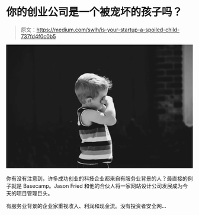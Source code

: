 # 你的创业公司是一个被宠坏的孩子吗？

> 原文：<https://medium.com/swlh/is-your-startup-a-spoiled-child-737fd4f0c0b5>

![](img/4aa30cfece9275f0a2513eab20203565.png)

你有没有注意到，许多成功创业的科技企业都来自有服务业背景的人？最直接的例子就是 Basecamp。Jason Fried 和他的合伙人将一家网站设计公司发展成为今天的项目管理巨头。

有服务业背景的企业家重视收入、利润和现金流。没有投资者安全网…